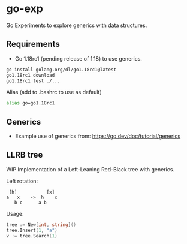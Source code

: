 # go-exp

Go Experiments to explore generics with data structures.

## Requirements

- Go 1.18rc1 (pending release of 1.18) to use generics.

```sh
go install golang.org/dl/go1.18rc1@latest
go1.18rc1 download
go1.18rc1 test ./...
```

Alias (add to .bashrc to use as default)
```sh
alias go=go1.18rc1
```

## Generics

- Example use of generics from: https://go.dev/doc/tutorial/generics

## LLRB tree

WIP Implementation of a Left-Leaning Red-Black tree with generics.

Left rotation:
```
 [h]           [x]
a   x    ->  h    c
   b c      a b
```

Usage:
```go
tree := New[int, string]()
tree.Insert(1, "a")
v := tree.Search(1)
```
